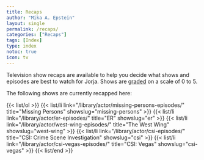 ```yaml
---
title: Recaps
author: "Mika A. Epstein"
layout: single
permalink: /recaps/
categories: ["Recaps"]
tags: [Index]
type: index
notoc: true
icon: tv
---
```


Television show recaps are available to help you decide what shows and episodes are best to watch for Jorja. Shows are [graded](/library/faq/grading/) on a scale of 0 to 5.

The following shows are currently recapped here:

{{< list/ol >}}
	{{< list/li link="/library/actor/missing-persons-episodes/" title="Missing Persons" showslug="missing-persons" >}}
	{{< list/li link="/library/actor/er-episodes/" title="ER" showslug="er" >}}
	{{< list/li link="/library/actor/west-wing-episodes/" title="The West Wing" showslug="west-wing" >}}
	{{< list/li link="/library/actor/csi-episodes/" title="CSI: Crime Scene Investigation" showslug="csi" >}}
	{{< list/li link="/library/actor/csi-vegas-episodes/" title="CSI: Vegas" showslug="csi-vegas" >}}
{{< list/end >}}
